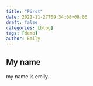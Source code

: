 ```yaml
---
title: "First"
date: 2021-11-27T09:34:08+08:00
draft: false
categories: [blog]
tags: [demo]
author: Emily
---
```


## My name

my name is emily.

